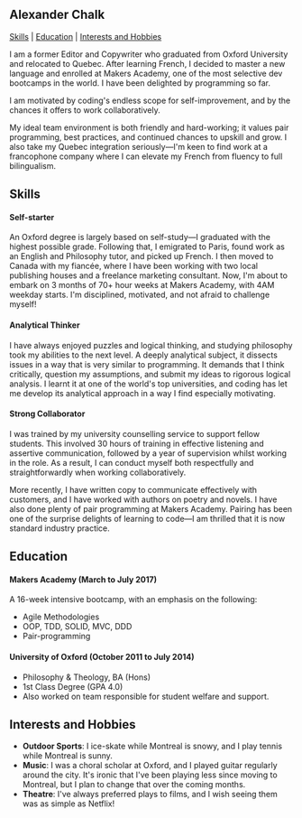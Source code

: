 ## Alexander Chalk

[Skills](#skills) | [Education](#education) | [Interests and Hobbies](#interests-and-hobbies)

I am a former Editor and Copywriter who graduated from Oxford University and relocated to Quebec. After learning French, I decided to master a new language and enrolled at Makers Academy, one of the most selective dev bootcamps in the world. I have been delighted by programming so far. 

I am motivated by coding's endless scope for self-improvement, and by the chances it offers to work collaboratively. 

My ideal team environment is both friendly and hard-working; it values pair programming, best practices, and continued chances to upskill and grow. I also take my Quebec integration seriously—I'm keen to find work at a francophone company where I can elevate my French from fluency to full bilingualism. 

## Skills

#### Self-starter

An Oxford degree is largely based on self-study—I graduated with the highest possible grade. Following that, I emigrated to Paris, found work as an English and Philosophy tutor, and picked up French. I then moved to Canada with my fiancée, where I have been working with two local publishing houses and a freelance marketing consultant. Now, I'm about to embark on 3 months of 70+ hour weeks at Makers Academy, with 4AM weekday starts. I'm disciplined, motivated, and not afraid to challenge myself!

#### Analytical Thinker

I have always enjoyed puzzles and logical thinking, and studying philosophy took my abilities to the next level. A deeply analytical subject, it dissects issues in a way that is very similar to programming. It demands that I think critically, question my assumptions, and submit my ideas to rigorous logical analysis. I learnt it at one of the world's top universities, and coding has let me develop its analytical approach in a way I find especially motivating. 

#### Strong Collaborator

I was trained by my university counselling service to support fellow students. This involved 30 hours of training in effective listening and assertive communication, followed by a year of supervision whilst working in the role. As a result, I can conduct myself both respectfully and straightforwardly when working collaboratively.

More recently, I have written copy to communicate effectively with customers, and I have worked with authors on poetry and novels. I have also done plenty of pair programming at Makers Academy. Pairing has been one of the surprise delights of learning to code—I am thrilled that it is now standard industry practice.

## Education

#### Makers Academy (March to July 2017)

A 16-week intensive bootcamp, with an emphasis on the following:

- Agile Methodologies
- OOP, TDD, SOLID, MVC, DDD
- Pair-programming

#### University of Oxford (October 2011 to July 2014)

- Philosophy & Theology, BA (Hons)
- 1st Class Degree (GPA 4.0)
- Also worked on team responsible for student welfare and support.

## Interests and Hobbies
- **Outdoor Sports**: I ice-skate while Montreal is snowy, and I play tennis while Montreal is sunny. 
- **Music**: I was a choral scholar at Oxford, and I played guitar regularly around the city. It's ironic that I've been playing less since moving to Montreal, but I plan to change that over the coming months.
- **Theatre**: I've always preferred plays to films, and I wish seeing them was as simple as Netflix!
